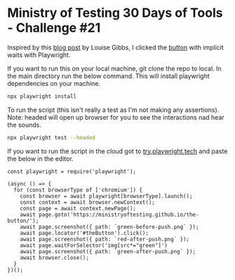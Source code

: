 # Ministry of Testing 30 Days of Tools - Challenge #21

Inspired by this [blog post](https://louisegibbstest.wordpress.com/2021/12/08/waiting-vs-sleeping-stop-wasting-time/) by Louise Gibbs, I clicked the [button](https://ministryoftesting.github.io/the-button/) with implicit waits with Playwright.

If you want to run this on your local machine, git clone the repo to local. In the main directory run the below command. This will install playwright dependencies on your machine.

```bash
npx playwright install
```

To run the script (this isn't really a test as I'm not making any assertions). Note: headed will open up browser for you to see the interactions nad hear the sounds.

```bash
npx playwright test --headed
```

If you want to run the script in the cloud got to [try.playwright.tech](https://try.playwright.tech/) and paste the below in the editor.

```
const playwright = require('playwright');

(async () => {
  for (const browserType of ['chromium']) {
    const browser = await playwright[browserType].launch();
    const context = await browser.newContext();
    const page = await context.newPage();
    await page.goto('https://ministryoftesting.github.io/the-button/');
    await page.screenshot({ path: `green-before-push.png` });
    await page.locator('#theButton').click();
    await page.screenshot({ path: `red-after-push.png` });
    await page.waitForSelector('img[src*="green"]')
    await page.screenshot({ path: `green-after-push.png` });
    await browser.close();
  }
})();
```
